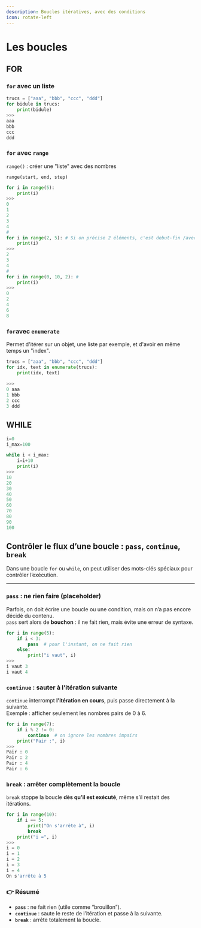 ```yaml
---
description: Boucles itératives, avec des conditions
icon: rotate-left
---
```


# Les boucles

## FOR

### `for` avec un liste

```python
trucs = ["aaa", "bbb", "ccc", "ddd"]
for bidule in trucs: 
    print(bidule)
>>>
aaa
bbb
ccc
ddd
```

### `for` avec `range`

`range()` : créer une "liste" avec des nombres

`range(start, end, step)`

```python
for i in range(5):
    print(i)
>>>
0
1
2
3
4
#
for i in range(2, 5): # Si on précise 2 éléments, c'est debut-fin /avec step= 1
    print(i)
>>> 
2
3
4
#
for i in range(0, 10, 2): #
    print(i)
>>>
0
2
4
6
8

```

### `for`avec `enumerate`

Permet d'itérer sur un objet, une liste par exemple, et d'avoir en même temps un "index".

```python
trucs = ["aaa", "bbb", "ccc", "ddd"]
for idx, text in enumerate(trucs): 
    print(idx, text)
    
>>>
0 aaa
1 bbb
2 ccc
3 ddd
```

## WHILE

```python
i=0
i_max=100

while i < i_max:
    i=i+10
    print(i)
>>> 
10
20
30
40
50
60
70
80
90
100

```

## Contrôler le flux d’une boucle : `pass`, `continue`, `break`

Dans une boucle `for` ou `while`, on peut utiliser des mots-clés spéciaux pour contrôler l’exécution.

***

### `pass` : ne rien faire (placeholder)

Parfois, on doit écrire une boucle ou une condition, mais on n’a pas encore décidé du contenu.\
`pass` sert alors de **bouchon** : il ne fait rien, mais évite une erreur de syntaxe.

```python
for i in range(5):
    if i < 3:
        pass  # pour l'instant, on ne fait rien
    else:
        print("i vaut", i)
>>>
i vaut 3
i vaut 4
```

### `continue` : sauter à l’itération suivante

`continue` interrompt **l’itération en cours**, puis passe directement à la suivante.\
Exemple : afficher seulement les nombres pairs de 0 à 6.

```python
for i in range(7):
    if i % 2 != 0:
        continue  # on ignore les nombres impairs
    print("Pair :", i)
>>>
Pair : 0
Pair : 2
Pair : 4
Pair : 6
```

### `break` : arrêter complètement la boucle

`break` stoppe la boucle **dès qu’il est exécuté**, même s’il restait des itérations.

```python
for i in range(10):
    if i == 5:
        print("On s'arrête à", i)
        break
    print("i =", i)
>>>
i = 0
i = 1
i = 2
i = 3
i = 4
On s'arrête à 5
```

### 👉 Résumé

* **`pass`** : ne fait rien (utile comme “brouillon”).
* **`continue`** : saute le reste de l’itération et passe à la suivante.
* **`break`** : arrête totalement la boucle.

